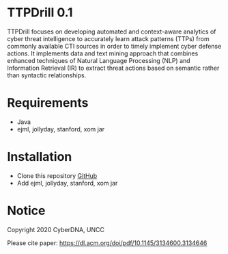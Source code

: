 # TTPDrill 0.1
TTPDrill focuses on developing automated and context-aware analytics of cyber threat intelligence to accurately learn attack patterns (TTPs) from commonly available CTI sources in order to timely implement cyber defense actions. It implements data and text mining approach that combines enhanced techniques of Natural Language Processing (NLP) and Information Retrieval (IR) to extract threat actions based on semantic rather than syntactic relationships. 

# Requirements
* Java
* ejml, jollyday, stanford, xom jar

# Installation

* Clone this repository
  [GitHub](https://github.com/mpurba1/TTPDrill-0.1.git)  
* Add ejml, jollyday, stanford, xom jar

# Notice
Copyright 2020 CyberDNA, UNCC

Please cite paper: https://dl.acm.org/doi/pdf/10.1145/3134600.3134646
